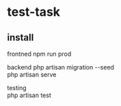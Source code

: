 # test-task

## install

frontned
npm run prod

backend
php artisan migration --seed  
php artisan serve  

testing  
php artisan test  
